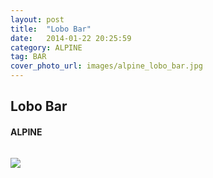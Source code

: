 ```yaml
---
layout: post
title:  "Lobo Bar"
date:   2014-01-22 20:25:59
category: ALPINE
tag: BAR
cover_photo_url: images/alpine_lobo_bar.jpg
---
```


<div class="section-title">
  <h2>Lobo Bar</h2>
    <h4>ALPINE</h4>
    <div class="divider-border"></div>
</div> 
<div class="column small-6">
    <p>
    </p>
<div class="column small-6">
    <img src="{{ "/images/alpine_lobo_bar.jpg" | prepend: site.baseurl }}">
</div>